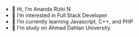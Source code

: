 - 👋 Hi, I’m Ananda Rizki N
- 👀 I’m interested in Full Stack Developer
- 🌱 I’m currently learning Javascript, C++, and PHP
- 🏫 I'm study on Ahmad Dahlan University

<!---
Ndarz1/Ndarz1 is a ✨ special ✨ repository because its `README.md` (this file) appears on your GitHub profile.
You can click the Preview link to take a look at your changes.
--->
